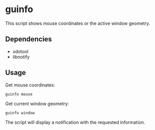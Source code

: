 # guinfo
This script shows mouse coordinates or the active window geometry.

## Dependencies
* xdotool
* libnotify

## Usage
Get mouse coordinates:

    guinfo mouse
Get current window geometry:

    guinfo window
The script will display a notification with the requested information.

